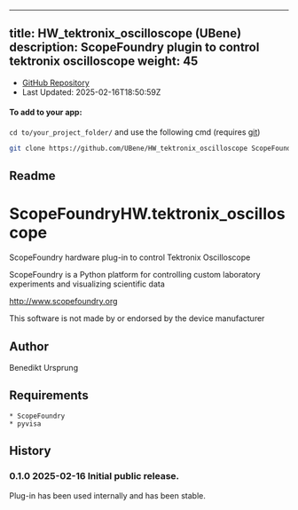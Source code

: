
---
title: HW_tektronix_oscilloscope (UBene)
description: ScopeFoundry plugin to control tektronix oscilloscope
weight: 45
---
- [GitHub Repository](https://github.com/UBene/HW_tektronix_oscilloscope)
- Last Updated: 2025-02-16T18:50:59Z


#### To add to your app:

`cd to/your_project_folder/` and use the following cmd (requires [git](/docs/100_development/20_git/))

```bash
git clone https://github.com/UBene/HW_tektronix_oscilloscope ScopeFoundryHW/tektronix_oscilloscope
```


## Readme
ScopeFoundryHW.tektronix_oscilloscope
===========================

ScopeFoundry hardware plug-in to control Tektronix Oscilloscope

ScopeFoundry is a Python platform for controlling custom laboratory 
experiments and visualizing scientific data

<http://www.scopefoundry.org>

This software is not made by or endorsed by the device manufacturer


Author
----------

Benedikt Ursprung

Requirements
------------

	* ScopeFoundry
	* pyvisa

	
History
--------

### 0.1.0	2025-02-16	Initial public release.

Plug-in has been used internally and has been stable.

